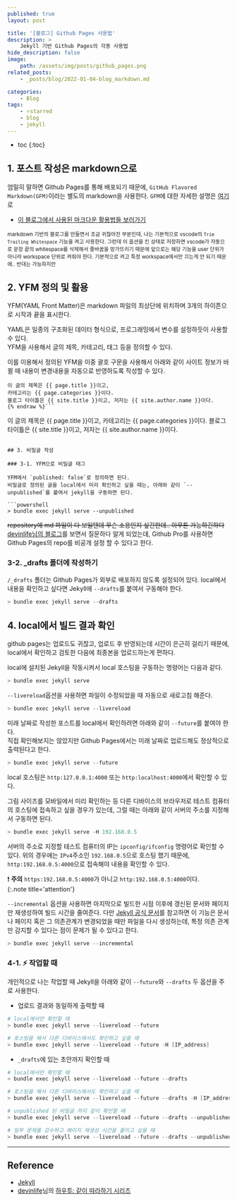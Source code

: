 ```yaml
---
published: true
layout: post

title: '[블로그] Github Pages 사용법'
description: >
    Jekyll 기반 Github Pages의 각종 사용법
hide_description: false
image:
    path: /assets/img/posts/github_pages.png
related_posts:
    - _posts/blog/2022-01-04-blog_markdown.md

categories:
    - Blog
tags:
    - ⭐starred
    - blog
    - jekyll
---
```

* toc
{:toc}

## 1. 포스트 작성은 markdown으로

엄밀히 말하면 Github Pages를 통해 배포되기 때문에, `GitHub Flavored Markdown(GFM)`이라는 별도의 markdown을 사용한다. `GFM`에 대한 자세한 설명은 [여기](https://github.github.com/gfm/)로  

- [이 블로그에서 사용된 마크다운 활용법들 보러가기](/Blog/blog_markdown/)

<sub>markdown 기반의 블로그를 만들면서 조금 귀찮아진 부분인데, 나는 기본적으로 vscode의 `Trim Trailing Whitespace` 기능을 켜고 사용한다. 그런데 이 옵션을 킨 상태로 저장하면 vscode가 자동으로 문장 끝의 whitespace를 삭제해서 줄바꿈을 망가뜨리기 때문에 앞으로는 해당 기능을 user 단위가 아니라 workspace 단위로 켜줘야 한다. 기본적으로 켜고 특정 workspace에서만 끄는게 안 되기 때문에.. 반대는 가능하지만</sub>

## 2. YFM 정의 및 활용

YFM(YAML Front Matter)은 markdown 파일의 최상단에 위치하며 3개의 하이픈으로 시작과 끝을 표시한다.  

YAML은 일종의 구조화된 데이터 형식으로, 프로그래밍에서 변수를 설정하듯이 사용할 수 있다.  
YFM을 사용해서 글의 제목, 카테고리, 태그 등을 정의할 수 있다.  

이를 이용해서 정의된 YFM을 이중 괄호 구문을 사용해서 아래와 같이 사이트 정보가 바뀔 때 내용이 변경내용을 자동으로 반영하도록 작성할 수 있다.  

```{% raw %}
이 글의 제목은 {{ page.title }}이고,
카테고리는 {{ page.categories }}이다.
블로그 타이틀은 {{ site.title }}이고, 저자는 {{ site.author.name }}이다.
{% endraw %}```

```
이 글의 제목은 {{ page.title }}이고,
카테고리는 {{ page.categories }}이다.
블로그 타이틀은 {{ site.title }}이고, 저자는 {{ site.author.name }}이다.
```

## 3. 비밀글 작성

### 3-1. YFM으로 비밀글 태그

YFM에서 `published: false`로 정의하면 된다.  
비밀글로 정의된 글을 local에서 미리 확인하고 싶을 때는, 아래와 같이 `--unpublished`를 붙여서 jekyll을 구동하면 된다.  

```powershell
> bundle exec jekyll serve --unpublished
```

~~repository에 md 파일이 다 보일텐데 무슨 소용인지 싶긴한데.. 아무튼 가능하긴하다~~  
[devinlife님의 블로그](https://devinlife.com/)를 보면서 질문하다 알게 되었는데, Github Pro를 사용하면 Github Pages의 repo를 비공개 설정 할 수 있다고 한다.  

### 3-2. _drafts 폴더에 작성하기

`/_drafts` 폴더는 Github Pages가 외부로 배포하지 않도록 설정되어 있다. local에서 내용을 확인하고 싶다면 Jekyll에 `--drafts`를 붙여서 구동해야 한다.  

```powershell
> bundle exec jekyll serve --drafts
```

## 4. local에서 빌드 결과 확인

github pages는 업로드도 귀찮고, 업로드 후 반영되는데 시간이 은근히 걸리기 때문에, local에서 확인하고 검토한 다음에 최종본을 업로드하는게 편하다.  

local에 설치된 Jekyll을 작동시켜서 local 호스팅을 구동하는 명령어는 다음과 같다.  

```powershell
> bundle exec jekyll serve
```

`--livereload`옵션을 사용하면 파일이 수정되었을 때 자동으로 새로고침 해준다.  

```powershell
> bundle exec jekyll serve --livereload
```

미래 날짜로 작성한 포스트를 local에서 확인하려면 아래와 같이 `--future`를 붙여야 한다.  
직접 확인해보지는 않았지만 Github Pages에서는 미래 날짜로 업로드해도 정상적으로 출력된다고 한다.  

```powershell
> bundle exec jekyll serve --future
```

local 호스팅은 `http:127.0.0.1:4000` 또는 `http:localhost:4000`에서 확인할 수 있다.  

그림 사이즈를 모바일에서 미리 확인하는 등 다른 디바이스의 브라우저로 테스트 컴퓨터의 호스팅에 접속하고 싶을 경우가 있는데, 그럴 때는 아래와 같이 서버의 주소를 지정해서 구동하면 된다.  

```powershell
> bundle exec jekyll serve -H 192.168.0.5
```

서버의 주소로 지정할 테스트 컴퓨터의 IP는 `ipconfig/ifconfig` 명령어로 확인할 수 있다. 위의 경우에는 `IPv4`주소인 `192.168.0.5`으로 호스팅 했기 때문에, `http:192.168.0.5:4000`으로 접속해야 내용을 확인할 수 있다.  

❗ **주의** `https:192.168.0.5:4000`가 아니고 `http:192.168.0.5:4000`이다.  
{:.note title='attention'}

`--incremental` 옵션을 사용하면 마지막으로 빌드한 시점 이후에 갱신된 문서와 페이지만 재생성하여 빌드 시간을 줄여준다. 다만 [Jekyll 공식 문서](https://jekyllrb-ko.github.io/docs/configuration/incremental-regeneration/)를 참고하면 이 기능은 문서나 페이지 혹은 그 의존관계가 변경되었을 때만 파일을 다시 생성하는데, 특정 의존 관계만 감지할 수 있다는 점이 문제가 될 수 있다고 한다.  

```powershell
> bundle exec jekyll serve --incremental
```

### 4-1. ⚡ 작업할 때

개인적으로 나는 작업할 때 Jekyll을 아래와 같이 `--future`와 `--drafts` 두 옵션을 주로 사용한다.  

- 업로드 결과와 동일하게 출력할 때

```powershell
# local에서만 확인할 때
> bundle exec jekyll serve --livereload --future

# 호스팅을 해서 다른 디바이스에서도 확인하고 싶을 때
> bundle exec jekyll serve --livereload --future -H [IP_address]
```

- `_drafts`에 있는 초안까지 확인할 때

```powershell
# local에서만 확인할 때
> bundle exec jekyll serve --livereload --future --drafts

# 호스팅을 해서 다른 디바이스에서도 확인하고 싶을 때
> bundle exec jekyll serve --livereload --future --drafts -H [IP_address]

# unpublished 된 비밀글 까지 같이 확인할 때
> bundle exec jekyll serve --livereload --future --drafts --unpublished

# 일부 문제를 감수하고 페이지 재생성 시간을 줄이고 싶을 때
> bundle exec jekyll serve --livereload --future --drafts --unpublished --incremental
```

---
## Reference
- [Jekyll](https://jekyllrb.com/)
- [devinlife](https://devinlife.com/)님의 [하우투: 같이 따라하기 시리즈](https://devinlife.com/howto/)